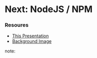 # Next: NodeJS / NPM

###  Resoures
* [This Presentation](https://0xbrock.github.io/ModernWebDevelopmentTools/)
* [Background Image](https://interfacelift.com/wallpaper/details/3976/the_eleventh_hour.html)

note:
